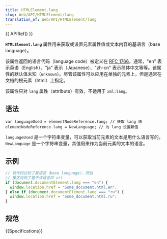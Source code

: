 ```yaml
---
title: HTMLElement.lang
slug: Web/API/HTMLElement/lang
translation_of: Web/API/HTMLElement/lang
---
```

{{ APIRef() }}

**`HTMLElement.lang`** 属性用来获取或设置元素属性值或文本内容的基语言（base language）。

该属性返回的语言代码（language code）被定义在 [RFC 1766](http://tools.ietf.org/html/rfc1766)。通常，"en" 表示英语（English）、"ja" 表示（Japanese）、"zh-cn" 表示简体中文等等。该属性的默认值未知（`unknown`）。尽管该属性可以应用在单独的元素上，但是通常在文档的根元素（html）上指定。

该属性只对 `lang` 属性（attribute）有效，不适用于 `xml:lang`。

## 语法

```plain
var languageUsed = elementNodeReference.lang; // 获取 lang 值
elementNodeReference.lang = NewLanguage; // 为 lang 设置新值
```

`languageUsed` 是一个字符串变量，可以获取当前元素的文本是用什么语言写的。`NewLanguage` 是一个字符串变量，其值用来作为当前元素的文本的语言。

## 示例

```js
// 该代码比较了基语言（base language），然后
// 重定向到了基于该语言的 url
if (document.documentElement.lang === "en") {
  window.location.href = "Some_document.html.en";
} else if (document.documentElement.lang === "ru") {
  window.location.href = "Some_document.html.ru";
}
```

## 规范

{{Specifications}}

